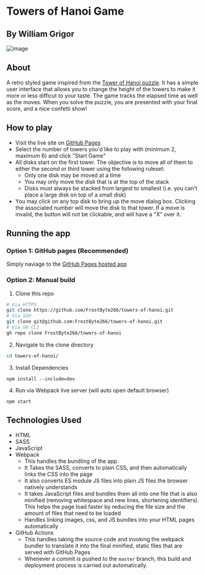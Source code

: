 # Towers of Hanoi Game
## By William Grigor
![image](https://user-images.githubusercontent.com/39464343/166842529-76a2c3f8-92b9-4012-8a33-0a20b0ac8111.png)
## About
A retro styled game inspired from the [Tower of Hanoi puzzle](https://en.wikipedia.org/wiki/Tower_of_Hanoi). It has a simple user interface that allows you to change the height of the towers to make it more or less difficut to your taste. The game tracks the elapsed time as well as the moves. When you solve the puzzle, you are presented with your final score, and a nice confetti show!
## How to play
* Visit the live site on [GitHub Pages](https://frostbyte266.github.io/towers-of-hanoi/)
* Select the number of towers you'd like to play with (minimum 2, maximum 6) and click "Start Game"
* All disks start on the first tower. The objective is to move all of them to either the second or third tower using the following ruleset:
  * Only one disk may be moved at a time
  * You may only move the disk that is at the top of the stack
  * Disks must always be stacked from largest to smallest (i.e. you can't place a large disk on top of a small disk)
* You may click on any top disk to bring up the move dialog box. Clicking the associated number will move the disk to that tower. If a move is invalid, the button will not be clickable, and will have a "X" over it.
## Running the app
### Option 1: GitHub pages (Recommended)
Simply naviage to the [GitHub Pages hosted app](https://frostbyte266.github.io/towers-of-hanoi/)
### Option 2: Manual build
1. Clone this repo
```sh
# Via HTTPS
git clone https://github.com/FrostByte266/towers-of-hanoi.git
# Via SSH
git clone git@github.com:FrostByte266/towers-of-hanoi.git
# Via GH CLI
gh repo clone FrostByte266/towers-of-hanoi
```
2. Navigate to the clone directory
```sh
cd towers-of-hanoi/
```
3. Install Dependencies
```
npm install --include=dev
```
4. Run via Webpack live server (will auto open default browser)
```
npm start
```
## Technologies Used
* HTML
* SASS
* JavaScript
* Webpack
    * This handles the bundling of the app.
    * It Takes the SASS, converts to plain CSS, and then automatically links the CSS into the page
    * It also converts ES module JS files into plain JS files the browser natively understands
    * It takes JavaScript files and bundles them all into one file that is also minified (removing whitespace and new lines, shortening identifiers). This helps the page load faster by reducing the file size and the amount of files that need to be loaded
    * Handles linking images, css, and JS bundles into your HTML pages automatically
* GitHub Actions
  * This handles taking the source code and invoking the webpack bundler to translate it into the final minified, static files that are served with GitHub Pages
  * Whenever a commit is pushed to the `master` branch, this build and deployment process is carried out automatically.
